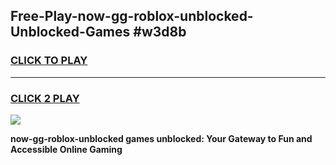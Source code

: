 
## Free-Play-now-gg-roblox-unblocked-Unblocked-Games #w3d8b
<h3>
<a href="https://news.freeplayer.one?title=now-gg-roblox-unblocked&ref=8M">CLICK TO PLAY</a></h3>
<hr>

<h3>
<a href="https://news.freeplayer.one?title=now-gg-roblox-unblocked&ref=8M">CLICK 2 PLAY</a>
  
</h3>

<a href="https://news.freeplayer.one?title=now-gg-roblox-unblocked&ref=8M"><img src="https://clearcache.store/games.png"></a>


**now-gg-roblox-unblocked games unblocked: Your Gateway to Fun and Accessible Online Gaming**
